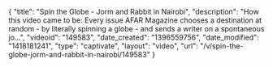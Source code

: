 {
    "title": "Spin the Globe - Jorm and Rabbit in Nairobi",
    "description": "How this video came to be: Every issue AFAR Magazine chooses a destination at random - by literally spinning a globe - and sends a writer on a spontaneous jo...",
    "videoid": "149583",
    "date_created": "1396559756",
    "date_modified": "1418181241",
    "type": "captivate",
    "layout": "video",
    "url": "\/v\/spin-the-globe-jorm-and-rabbit-in-nairobi\/149583"
}